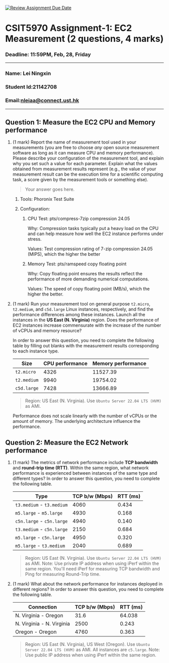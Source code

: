 [![Review Assignment Due Date](https://classroom.github.com/assets/deadline-readme-button-22041afd0340ce965d47ae6ef1cefeee28c7c493a6346c4f15d667ab976d596c.svg)](https://classroom.github.com/a/IAASVEAZ)
# CSIT5970 Assignment-1: EC2 Measurement (2 questions, 4 marks)

### Deadline: 11:59PM, Feb, 28, Friday

---

### Name: Lei Ningxin

### Student Id:21142708

### Email:nleiaa@connect.ust.hk

---

## Question 1: Measure the EC2 CPU and Memory performance

1. (1 mark) Report the name of measurement tool used in your measurements (you are free to choose *any* open source measurement software as long as it can measure CPU and memory performance). Please describe your configuration of the measurement tool, and explain why you set such a value for each parameter. Explain what the values obtained from measurement results represent (e.g., the value of your measurement result can be the execution time for a scientific computing task, a score given by the measurement tools or something else).

    > Your answer goes here.

    1. Tools: Phoronix Test Suite

    2. Configuration: 

       1. CPU Test: pts/compress-7zip compression 24.05

          Why: Compression tasks typically put a heavy load on the CPU and can help measure how well the EC2 instance performs under stress.

          Values: Test compression rating of 7-zip compression 24.05 (MIPS), which the higher the better

       2. Memory Test: pts/ramspeed copy floating point

          Why: Copy floating point ensures the results reflect the performance of more demanding numerical computations.

          Values: The speed of copy floating point (MB/s), which the higher the better.

2. (1 mark) Run your measurement tool on general purpose `t2.micro`, `t2.medium`, and `c5d.large` Linux instances, respectively, and find the performance differences among these instances. Launch all the instances in the **US East (N. Virginia)** region. Does the performance of EC2 instances increase commensurate with the increase of the number of vCPUs and memory resource?

    In order to answer this question, you need to complete the following table by filling out blanks with the measurement results corresponding to each instance type.

    | Size        | CPU performance | Memory performance |
    | ----------- | --------------- | ------------------ |
    | `t2.micro` | 4326 | 11527.39           |
    | `t2.medium` | 9940            | 19754.02           |
    | `c5d.large` | 7428            | 13666.89           |

    > Region: US East (N. Virginia). Use `Ubuntu Server 22.04 LTS (HVM)` as AMI.

    Performance does not scale linearly with the number of vCPUs or the amount of memory. The underlying architecture influence the performance.

## Question 2: Measure the EC2 Network performance

1. (1 mark) The metrics of network performance include **TCP bandwidth** and **round-trip time (RTT)**. Within the same region, what network performance is experienced between instances of the same type and different types? In order to answer this question, you need to complete the following table.

    | Type                      | TCP b/w (Mbps) | RTT (ms) |
    | ------------------------- | -------------- | -------- |
    | `t3.medium` - `t3.medium` | 4060           | 0.434    |
    | `m5.large` - `m5.large`   | 4930           | 0.168    |
    | `c5n.large` - `c5n.large` | 4940           | 0.140    |
    | `t3.medium` - `c5n.large` | 2150           | 0.684    |
    | `m5.large` - `c5n.large`  | 4950           | 0.320    |
    | `m5.large` - `t3.medium`  | 2040           | 0.689    |

    > Region: US East (N. Virginia). Use `Ubuntu Server 22.04 LTS (HVM)` as AMI. Note: Use private IP address when using iPerf within the same region. You'll need iPerf for measuring TCP bandwidth and Ping for measuring Round-Trip time.

2. (1 mark) What about the network performance for instances deployed in different regions? In order to answer this question, you need to complete the following table.

    | Connection                | TCP b/w (Mbps) | RTT (ms) |
    | ------------------------- | -------------- | -------- |
    | N. Virginia - Oregon      | 31.6           | 64.038   |
    | N. Virginia - N. Virginia | 2500           | 0.243    |
    | Oregon - Oregon           | 4760           | 0.363    |

    > Region: US East (N. Virginia), US West (Oregon). Use `Ubuntu Server 22.04 LTS (HVM)` as AMI. All instances are `c5.large`. Note: Use public IP address when using iPerf within the same region.
